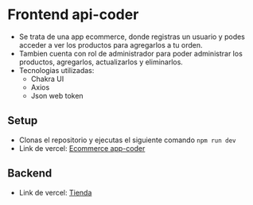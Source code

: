 # Frontend api-coder
- Se trata de una app ecommerce, donde registras un usuario y podes acceder a ver los productos para agregarlos a tu orden.
- Tambien cuenta con rol de administrador para poder administrar los productos, agregarlos, actualizarlos y eliminarlos.
- Tecnologias utilizadas:
	- Chakra UI
	- Axios
	- Json web token

## Setup
- Clonas el repositorio y ejecutas el siguiente comando `npm run dev`
- Link de vercel: [Ecommerce app-coder](https://ecommerce-app-coder.vercel.app/ "Ecommerce app-coder")
## Backend

- Link de vercel: [Tienda ](https://frontend-api-coder.vercel.app/ "Tienda ")
